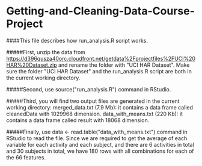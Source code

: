 # Getting-and-Cleaning-Data-Course-Project

####This file describes how run_analysis.R script works.

#####First, unzip the data from https://d396qusza40orc.cloudfront.net/getdata%2Fprojectfiles%2FUCI%20HAR%20Dataset.zip and rename the folder with "UCI HAR Dataset". Make sure the folder "UCI HAR Dataset" and the run_analysis.R script are both in the current working directory.

#####Second, use source("run_analysis.R") command in RStudio.

#####Third, you will find two output files are generated in the current working directory: merged_data.txt (7.9 Mb): it contains a data frame called cleanedData with 1029968 dimension. data_with_means.txt (220 Kb): it contains a data frame called result with 18068 dimension.

#####Finally, use data <- read.table("data_with_means.txt") command in RStudio to read the file. Since we are required to get the average of each variable for each activity and each subject, and there are 6 activities in total and 30 subjects in total, we have 180 rows with all combinations for each of the 66 features.
